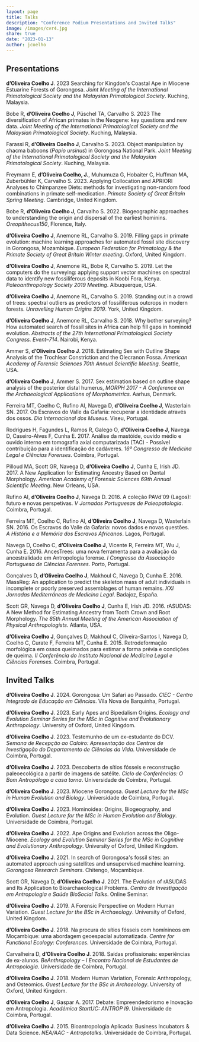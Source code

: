```yaml
---
layout: page
title: Talks
description: "Conference Podium Presentations and Invited Talks"
image: /images/cvr4.jpg
share: true
date: "2023-01-13"
author: jcoelho
---
```


## Presentations

**d’Oliveira Coelho J**. 2023 Searching for Kingdon's Coastal Ape in Miocene Estuarine Forests of Gorongosa. *Joint Meeting of the International Primatological Society and the Malaysian Primatological Society*. Kuching, Malaysia.

Bobe R, **d’Oliveira Coelho J**, Püschel TA, Carvalho S. 2023 The diversification of African primates in the Neogene: key questions and new data. *Joint Meeting of the International Primatological Society and the Malaysian Primatological Society*. Kuching, Malaysia.

Farassi R, **d’Oliveira Coelho J**, Carvalho S. 2023. Object manipulation by chacma baboons (*Papio ursinus*) in Gorongosa National Park. *Joint Meeting of the International Primatological Society and the Malaysian Primatological Society*. Kuching, Malaysia.

Freymann E, **d’Oliveira Coelho, J.**, Muhumuza G, Hobaiter C, Huffman MA, Zuberbühler K, Carvalho S. 2023. Applying Collocation and APRIORI Analyses to Chimpanzee Diets: methods for investigating non-random food combinations in primate self-medication. *Primate Society of Great Britain Spring Meeting*. Cambridge, United Kingdom.

Bobe R, **d’Oliveira Coelho J**, Carvalho S. 2022. Biogeographic approaches to understanding the origin and dispersal of the earliest hominins. *Oreopithecus150*, Florence, Italy.

**d’Oliveira Coelho J**, Anemone RL, Carvalho S. 2019. Filling gaps in primate evolution: machine learning approaches for automated fossil site discovery in Gorongosa, Mozambique. *European Federation for Primatology & the Primate Society of Great Britain Winter meeting*. Oxford, United Kingdom.

**d’Oliveira Coelho J**, Anemone RL, Bobe R, Carvalho S. 2019. Let the computers do the surveying: applying support vector machines on spectral data to identify new fossiliferous deposits in Koobi Fora, Kenya. *Paleoanthropology Society 2019 Meeting*. Albuquerque, USA.

**d’Oliveira Coelho J**, Anemone RL, Carvalho S. 2019. Standing out in a crowd of trees: spectral outliers as predictors of fossiliferous outcrops in modern forests. *Unravelling Human Origins 2019*. York, United Kingdom.

**d’Oliveira Coelho J**, Anemone RL, Carvalho S. 2018. Why bother surveying? How automated search of fossil sites in Africa can help fill gaps in hominoid evolution. *Abstracts of the 27th International Primatological Society Congress. Event–714*. Nairobi, Kenya.

Ammer S, **d’Oliveira Coelho J**. 2018. Estimating Sex with Outline Shape Analysis of the Trochlear Constriction and the Olecranon Fossa. *American Academy of Forensic Sciences 70th Annual Scientific Meeting*. Seattle, USA.

**d’Oliveira Coelho J**, Ammer S. 2017. Sex estimation based on outline shape analysis of the posterior distal humerus, *MORPH 2017 - A Conference on the Archaeological Applications of Morphometrics*. Aarhus, Denmark.

Ferreira MT, Coelho C, Rufino AI, Navega D, **d’Oliveira Coelho J**, Wasterlain SN. 2017. Os Escravos do Valle da Gafaria: recuperar a identidade através dos ossos. *Dia Internacional dos Museus*. Viseu, Portugal.

Rodrigues H, Fagundes L, Ramos R, Galego O, **d’Oliveira Coelho J**, Navega D, Caseiro-Alves F, Cunha E. 2017. Análise da mastóide, ouvido médio e ouvido interno em tomografia axial computarizada (TAC) - Possível contribuição para a identificação de cadáveres. *16º Congresso de Medicina Legal e Ciências Forenses*. Coimbra, Portugal.

Pilloud MA, Scott GR, Navega D, **d’Oliveira Coelho J**, Cunha E, Irish JD. 2017. A New Application for Estimating Ancestry Based on Dental Morphology. *American Academy of Forensic Sciences 69th Annual Scientific Meeting*. New Orleans, USA.

Rufino AI, **d’Oliveira Coelho J**, Navega D. 2016. A coleção PAVd'09 (Lagos): futuro e novas perspetivas. *V Jornadas Portuguesas de Paleopatologia*. Coimbra, Portugal.

Ferreira MT, Coelho C, Rufino AI, **d’Oliveira Coelho J**, Navega D, Wasterlain SN. 2016. Os Escravos do Valle da Gafaria: novos dados e novas questões. *A História e a Memória dos Escravos Africanos*. Lagos, Portugal.

Navega D, Coelho C, **d’Oliveira Coelho J**, Vicente R, Ferreira MT, Wu J, Cunha E. 2016. AncesTrees: uma nova ferramenta para a avaliação da ancestralidade em Antropologia forense. *I Congresso da Associação Portuguesa de Ciências Forenses*. Porto, Portugal.

Gonçalves D, **d’Oliveira Coelho J**, Makhoul C, Navega D, Cunha E. 2016. MassReg: An application to predict the skeleton mass of adult individuals in incomplete or poorly preserved assemblages of human remains. *XXI Jornadas Mediterráneas de Medicina Legal*. Badajoz, España.

Scott GR, Navega D, **d’Oliveira Coelho J**, Cunha E, Irish JD. 2016. rASUDAS: A New Method for Estimating Ancestry from Tooth Crown and Root Morphology. *The 85th Annual Meeting of the American Association of Physical Anthropologists*. Atlanta, USA.

**d’Oliveira Coelho J**, Gonçalves D, Makhoul C, Oliveira-Santos I, Navega D, Coelho C, Curate F, Ferreira MT, Cunha E. 2015. Retrodeformação morfológica em ossos queimados para estimar a forma prévia e condições de queima. *II Conferência do Instituto Nacional de Medicina Legal e Ciências Forenses*. Coimbra, Portugal.


## Invited Talks

**d’Oliveira Coelho J**. 2024. Gorongosa: Um Safari ao Passado. *CIEC - Centro Integrado de Educação em Ciências*. Vila Nova de Barquinha, Portugal.

**d’Oliveira Coelho J**. 2023. Early Apes and Bipedalism Origins. *Ecology and Evolution Seminar Series for the MSc in Cognitive and Evolutionary Anthropology*. University of Oxford, United Kingdom.

**d’Oliveira Coelho J**. 2023. Testemunho de um ex-estudante do DCV. *Semana de Recepção ao Caloiro: Apresentação dos Centros de Investigação do Departamento de Ciências da Vida*. Universidade de Coimbra, Portugal.

**d’Oliveira Coelho J**. 2023. Descoberta de sítios fósseis e reconstrução paleoecológica a partir de imagens de satélite. *Ciclo de Conferências: O Bom Antropólogo a casa torna*. Universidade de Coimbra, Portugal.

**d’Oliveira Coelho J**. 2023. Miocene Gorongosa. *Guest Lecture for the MSc in Human Evolution and Biology*. Universidade de Coimbra, Portugal.

**d’Oliveira Coelho J**. 2023. Hominoidea: Origins, Biogeography, and Evolution. *Guest Lecture for the MSc in Human Evolution and Biology*. Universidade de Coimbra, Portugal.

**d’Oliveira Coelho J**. 2022. Ape Origins and Evolution across the Oligo-Miocene. *Ecology and Evolution Seminar Series for the MSc in Cognitive and Evolutionary Anthropology*. University of Oxford, United Kingdom.

**d’Oliveira Coelho J**. 2021. In search of Gorongosa's fossil sites: an automated approach using satellites and unsupervised machine learning. *Gorongosa Research Seminars*. Chitengo, Moçambique.

Scott GR, Navega D, **d’Oliveira Coelho J**. 2021. The Evolution of rASUDAS and Its Application to Bioarchaeological Problems. *Centro de Investigação em Antropologia e Saúde BioSocial Talks*. Online Seminar.

**d’Oliveira Coelho J**. 2019. A Forensic Perspective on Modern Human Variation. *Guest Lecture for the BSc in Archaeology*. University of Oxford, United Kingdom.

**d’Oliveira Coelho J**. 2018. Na procura de sítios fósseis com homínineos em Moçambique: uma abordagem geoespacial automatizada. *Centre for Functional Ecology: Conferences*. Universidade de Coimbra, Portugal.

Carvalheira D, **d’Oliveira Coelho J**. 2018. Saídas profissionais: experiências de ex-alunos. *BeAnthropology – I Encontro Nacional de Estudantes de Antropologia*. Universidade de Coimbra, Portugal.

**d’Oliveira Coelho J**. 2018. Modern Human Variation, Forensic Anthropology, and Osteomics. *Guest Lecture for the BSc in Archaeology*. University of Oxford, United Kingdom.

**d’Oliveira Coelho J**, Gaspar A. 2017. Debate: Empreendedorismo e Inovação em Antropologia. *Académica StartUC: ANTROP I9*. Universidade de Coimbra, Portugal.

**d’Oliveira Coelho J**. 2015. Bioantropologia Aplicada: Business Incubators & Data Science. *NEA/AAC - Antropotalks*. Universidade de Coimbra, Portugal.

